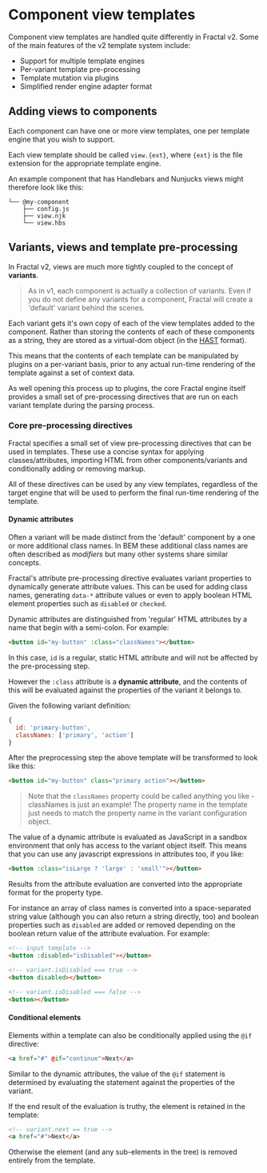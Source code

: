 # Component view templates

Component view templates are handled quite differently in Fractal v2. Some of the main features of the v2 template system include:

* Support for multiple template engines
* Per-variant template pre-processing
* Template mutation via plugins
* Simplified render engine adapter format

## Adding views to components

Each component can have one or more view templates, one per template engine that you wish to support.

Each view template should be called `view.{ext}`, where `{ext}` is the file extension for the appropriate template engine.

An example component that has Handlebars and Nunjucks views might therefore look like this:

```
└── @my-component
    ├── config.js
    ├── view.njk
    └── view.hbs
```

## Variants, views and template pre-processing

In Fractal v2, views are much more tightly coupled to the concept of **variants**.

> As in v1, each component is actually a collection of variants. Even if you do not define any variants for a component, Fractal will create a 'default' variant behind the scenes.

Each variant gets it's own copy of each of the view templates added to the component. Rather than storing the contents of each of these components as a string, they are stored as a virtual-dom object (in the [HAST](https://github.com/syntax-tree/hast) format).

This means that the contents of each template can be manipulated by plugins on a per-variant basis, prior to any actual run-time rendering of the template against a set of context data.

As well opening this process up to plugins, the core Fractal engine itself provides a small set of pre-processing directives that are run on each variant template during the parsing process.

### Core pre-processing directives

Fractal specifies a small set of view pre-processing directives that can be used in templates. These use a concise syntax for applying classes/attributes, importing HTML from other components/variants and conditionally adding or removing markup.

All of these directives can be used by any view templates, regardless of the target engine that will be used to perform the final run-time rendering of the template.

#### Dynamic attributes

Often a variant will be made distinct from the 'default' component by a one or more additional class names. In BEM these additional class names are often described as _modifiers_ but many other systems share similar concepts.

Fractal's attribute pre-processing directive evaluates variant properties to dynamically generate attribute values. This can be used for adding class names, generating `data-*` attribute values or even to apply boolean HTML element properties such as `disabled` or `checked`.

Dynamic attributes are distinguished from 'regular' HTML attributes by a name that begin with a semi-colon. For example:

```html
<button id="my-button" :class="classNames"></button>
```

In this case, `id` is a regular, static HTML attribute and will not be affected by the pre-processing step.

However the `:class` attribute is a **dynamic attribute**, and the contents of this will be evaluated against the properties of the variant it belongs to.

Given the following variant definition:

```js
{
  id: 'primary-button',
  classNames: ['primary', 'action']
}
```

After the preprocessing step the above template will be transformed to look like this:

```html
<button id="my-button" class="primary action"></button>
```

> Note that the `classNames` property could be called anything you like - classNames is just an example! The property name in the template just needs to match the property name in the variant configuration object.

The value of a dynamic attribute is evaluated as JavaScript in a sandbox environment that only has access to the variant object itself. This means that you can use any javascript expressions in attributes too, if you like:

```html
<button :class="isLarge ? 'large' : 'small'"></button>
```

Results from the attribute evaluation are converted into the appropriate format for the property type.

For instance an array of class names is converted into a space-separated string value (although you can also return a string directly, too) and boolean properties such as `disabled` are added or removed depending on the boolean return value of the attribute evaluation. For example:

```html
<!-- input template -->
<button :disabled="isDisabled"></button>

<!-- variant.isDisabled === true -->
<button disabled></button>

<!-- variant.isDisabled === false -->
<button></button>
```

#### Conditional elements

Elements within a template can also be conditionally applied using the `@if` directive:

```html
<a href="#" @if="continue">Next</a>
```

Similar to the dynamic attributes, the value of the `@if` statement is determined by evaluating the statement against the properties of the variant.

If the end result of the evaluation is truthy, the element is retained in the template:

```html
<!-- variant.next == true -->
<a href="#">Next</a>
```

Otherwise the element (and any sub-elements in the tree) is removed entirely from the template.
